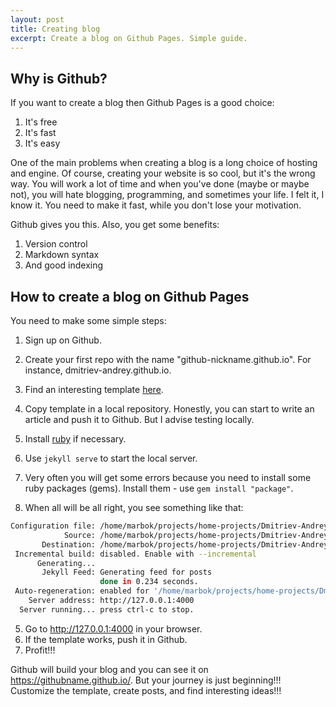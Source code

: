 ```yaml
---
layout: post
title: Creating blog
excerpt: Create a blog on Github Pages. Simple guide.
---
```


## Why is Github?

If you want to create a blog then Github Pages is a good choice:
1. It's free
2. It's fast
3. It's easy

One of the main problems when creating a blog is a long choice of hosting and engine.
Of course, creating your website is so cool, but it's the wrong way. You will work a lot of time and when you've done (maybe or maybe not), you will hate blogging, programming, and sometimes your life. I felt it, I know it. You need to make it fast, while you don't lose your motivation.

Github gives you this. Also, you get some benefits:
1. Version control
2. Markdown syntax
3. And good indexing

## How to create a blog on Github Pages

You need to make some simple steps:
1. Sign up on Github.
2. Create your first repo with the name "github-nickname.github.io". For instance, dmitriev-andrey.github.io.
3. Find an interesting template [here](https://github.com/topics/jekyll-template).
4. Copy template in a local repository.
Honestly, you can start to write an article and push it to Github. But I advise testing locally.

1. Install [ruby](https://www.ruby-lang.org) if necessary.
2. Use `jekyll serve` to start the local server.
3. Very often you will get some errors because you need to install some ruby packages (gems). Install them - use `gem install "package"`.
4. When all will be all right, you see something like that:
```sh
Configuration file: /home/marbok/projects/home-projects/Dmitriev-Andrey.github.io/_config.yml
            Source: /home/marbok/projects/home-projects/Dmitriev-Andrey.github.io
       Destination: /home/marbok/projects/home-projects/Dmitriev-Andrey.github.io/_site
 Incremental build: disabled. Enable with --incremental
      Generating... 
       Jekyll Feed: Generating feed for posts
                    done in 0.234 seconds.
 Auto-regeneration: enabled for '/home/marbok/projects/home-projects/Dmitriev-Andrey.github.io'
    Server address: http://127.0.0.1:4000
  Server running... press ctrl-c to stop.
```
5. Go to http://127.0.0.1:4000 in your browser.
6. If the template works, push it in Github.
7. Profit!!!

Github will build your blog and you can see it on https://githubname.github.io/.
But your journey is just beginning!!! Customize the template, create posts, and find interesting ideas!!!
